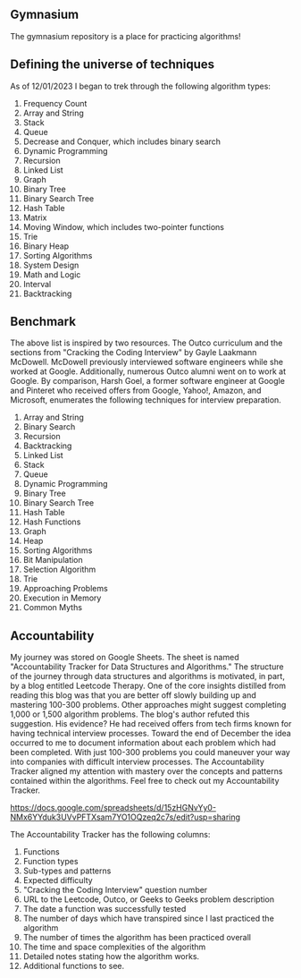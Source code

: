 ## Gymnasium 
The gymnasium repository is a place for practicing algorithms!

## Defining the universe of techniques
As of 12/01/2023 I began to trek through the following algorithm types: 
1. Frequency Count
2. Array and String
3. Stack
4. Queue
5. Decrease and Conquer, which includes binary search
6. Dynamic Programming
7. Recursion
8. Linked List
9. Graph
10. Binary Tree
11. Binary Search Tree
12. Hash Table
13. Matrix
14. Moving Window, which includes two-pointer functions
15. Trie
16. Binary Heap
17. Sorting Algorithms
18. System Design
19. Math and Logic
20. Interval
21. Backtracking

## Benchmark 
The above list is inspired by two resources. The Outco curriculum and the sections from "Cracking the Coding Interview" by Gayle Laakmann McDowell. McDowell previously interviewed software engineers while she worked at Google. Additionally, numerous Outco alumni went on to work at Google. By comparison, Harsh Goel, a former software engineer at Google and Pinteret who received offers from Google, Yahoo!, Amazon, and Microsoft, enumerates the following techniques for interview preparation.

1. Array and String
2. Binary Search
3. Recursion
4. Backtracking
5. Linked List
6. Stack 
7. Queue
8. Dynamic Programming
9. Binary Tree
10. Binary Search Tree
11. Hash Table
12. Hash Functions
13. Graph
14. Heap
15. Sorting Algorithms
16. Bit Manipulation
17. Selection Algorithm
18. Trie 
19. Approaching Problems
20. Execution in Memory
21. Common Myths

## Accountability 
My journey was stored on Google Sheets. The sheet is named "Accountability Tracker for Data Structures and Algorithms." The structure of the journey through data structures and algorithms is motivated, in part, by a blog entitled Leetcode Therapy. One of the core insights distilled from reading this blog was that you are better off slowly building up and mastering 100-300 problems. Other approaches might suggest completing 1,000 or 1,500 algorithm problems. The blog's author refuted this suggestion. His evidence? He had received offers from tech firms known for having technical interview processes. Toward the end of December the idea occurred to me to document information about each problem which had been completed. With just 100-300 problems you could maneuver your way into companies with difficult interview processes. The Accountability Tracker aligned my attention with mastery over the concepts and patterns contained within the algorithms. Feel free to check out my Accountability Tracker. 

https://docs.google.com/spreadsheets/d/15zHGNvYy0-NMx6YYduk3UVvPFTXsam7YO1OQzeq2c7s/edit?usp=sharing

The Accountability Tracker has the following columns:

1. Functions
2. Function types
3. Sub-types and patterns 
4. Expected difficulty
5. "Cracking the Coding Interview" question number
6. URL to the Leetcode, Outco, or Geeks to Geeks problem description
7. The date a function was successfully tested
8. The number of days which have transpired since I last practiced the algorithm
9. The number of times the algorithm has been practiced overall
10. The time and space complexities of the algorithm
11. Detailed notes stating how the algorithm works. 
12. Additional functions to see. 
